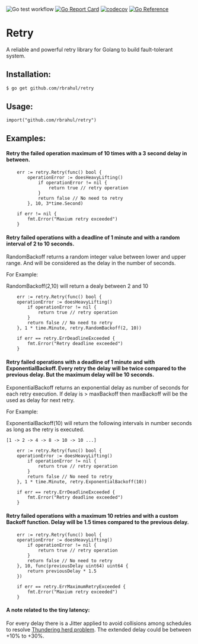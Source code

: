 ![Go test workflow](https://github.com/rbrahul/retry/actions/workflows/go.yaml/badge.svg)
[![Go Report Card](https://goreportcard.com/badge/github.com/rbrahul/retry)](https://goreportcard.com/report/github.com/rbrahul/retry)
[![codecov](https://codecov.io/gh/rbrahul/retry/branch/main/graph/badge.svg?token=XSJW5M8JC4)](https://codecov.io/gh/rbrahul/retry)
[![Go Reference](https://pkg.go.dev/badge/github.com/rbrahul/retry.svg)](https://pkg.go.dev/github.com/rbrahul/retry)

# Retry

A reliable and powerful retry library for Golang to build fault-tolerant system.

## Installation:

```bash
$ go get github.com/rbrahul/retry
```

## Usage:

```golang
import("github.com/rbrahul/retry")
```

## Examples:

#### Retry the failed operation maximum of 10 times with a 3 second delay in between.

```golang
    err := retry.Retry(func() bool {
	    operationError := doesHeavyLifting()
            if operationError != nil {
                return true // retry operation
            }
            return false // No need to retry
        }, 10, 3*time.Second)

    if err != nil {
        fmt.Error("Maxium retry exceeded")
    }
```

#### Retry failed operations with a deadline of 1 minute and with a random interval of 2 to 10 seconds.
 RandomBackoff returns a random integer value between lower and upper range. And will be considered as the delay in the number of seconds.

For Example:

RandomBackoff(2,10) will return a dealy between 2 and 10

```golang
    err := retry.Retry(func() bool {
	operationError := doesHeavyLifting()
        if operationError != nil {
            return true // retry operation
        }
		return false // No need to retry
	}, 1 * time.Minute, retry.RandomBackoff(2, 10))

    if err == retry.ErrDeadlineExceeded {
        fmt.Error("Retry deadline exceeded")
    }

```

#### Retry failed operations with a deadline of 1 minute and with ExponentialBackoff. Every retry the delay will be twice compared to the previous delay. But the maximum delay will be 10 seconds.

 ExponentialBackoff returns an exponential delay as number of seconds for each retry execution. If delay is > maxBackoff then maxBackoff will be the used as delay for next retry.

For Example:

ExponentialBackoff(10) will return the following intervals in number seconds as long as the retry is executed.

```
[1 -> 2 -> 4 -> 8 -> 10 -> 10 ...]
```
 

```golang
    err := retry.Retry(func() bool {
	operationError := doesHeavyLifting()
        if operationError != nil {
            return true // retry operation
        }
		return false // No need to retry
	}, 1 * time.Minute, retry.ExponentialBackoff(10))

    if err == retry.ErrDeadlineExceeded {
        fmt.Error("Retry deadline exceeded")
    }

```
#### Retry failed operations with a maximum 10 retries and with a custom Backoff function. Delay will be 1.5 times compared to the previous delay.

```golang
    err := retry.Retry(func() bool {
	operationError := doesHeavyLifting()
        if operationError != nil {
            return true // retry operation
        }
		return false // No need to retry
	}, 10, func(previousDelay uint64) uint64 {
		return previousDelay * 1.5
	})

    if err == retry.ErrMaximumRetryExceeded {
        fmt.Error("Maxium retry exceeded")
    }

```
#### A note related to the tiny latency:

For every delay there is a Jitter applied to avoid collisions among schedules to resolve [Thundering herd problem](https://en.wikipedia.org/wiki/Thundering_herd_problem).
 The extended delay could be between +10% to +30%.
